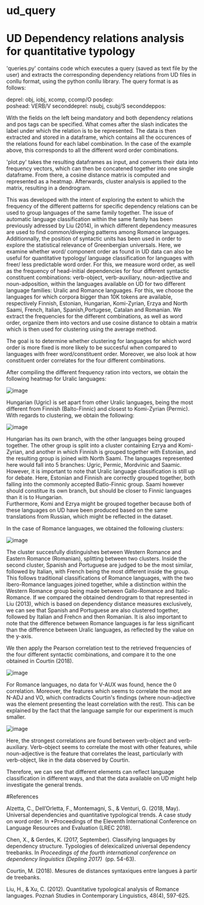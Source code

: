 # ud_query

# UD Dependency relations analysis for quantitative typology

'queries.py' contains code which executes a query (saved as text file by the user) and extracts the corresponding dependency relations from UD files in conllu format, using the python conllu library. 
The query format is as follows:

  deprel: obj, iobj, xcomp, ccomp/O
  posdep:   
  poshead: VERB/V
  seconddeprel: nsubj, csubj/S
  seconddeppos: 
  
With the fields on the left being mandatory and both dependency relations and pos tags can be specified. What comes after the slash indicates the label under which the relation is to be represented. 
The data is then extracted and stored in a dataframe, which contains all the occurences of the relations found for each label combination. In the case of the example above, this corresponds to all the different
word order combinations. 

'plot.py' takes the resulting dataframes as input, and converts their data into frequency vectors, which can then be concatened together into one single dataframe. From there, a cosine distance matrix is computed
and represented as a heatmap. Afterwards, cluster analysis is applied to the matrix, resulting in a dendrogram. 

This was developed with the intent of exploring the extent to which the frequency of the different patterns for specific dependency relations can be used to group languages of the same family together. The issue of automatic
language classification within the same family has been previously adressed by Liu (2014), in which different dependency measures are used to find common/diverging patterns among Romance languages. 
Additionnally, the position of syntactic units has been used in order to explore the statistical relevance of Greenbergian universals. Here, we examine whether word/ component order as found in UD data can
also be useful for quantitative typology/ language classification for languages with freer/ less predictable word order. For this, we measure word order, as well as the frequency of head-initial
dependencies for four different syntactic constituent combinations: verb-object, verb-auxiliary, noun-adjective and noun-adposition, within the languages available on UD for two different language
families: Uralic and Romance languages. For this, we choose the languages for which corpora bigger than 10K tokens are available, respectively Finnish, Estonian, Hungarian, Komi-Zyrian, Erzya and North Saami, French, Italian,
Spanish,Portugese, Catalan and Romanian. We extract the frequencies for the different combinations, as well as word order, organize them into vectors and use cosine distance to obtain a matrix which is then
used for clustering using the average method. 

The goal is to determine whether clustering for languages for which word order is more fixed is more likely to be succesful when compared to languages with freer word/constituent order. Moreover, we also look at how
constituent order correlates for the four different combinations. 

After compiling the different frequency ration into vectors, we obtain the following heatmap for Uralic languages:

![image](https://github.com/ilinkaa/ud_query/assets/92783469/d25bd6ce-bda6-4547-87d4-9bf8bd9980c8)



Hungarian (Ugric) is set apart from other Uralic languages, being the most different from Finnish (Balto-Finnic) and closest to Komi-Zyrian (Permic).
With regards to clustering, we obtain the following: 

![image](https://github.com/ilinkaa/ud_query/assets/92783469/7582b6a7-cdcc-4a37-9ae0-7a3c9b86c376)


Hungarian has its own branch, with the other languages being grouped together. The other group is split into a cluster containing Ezrya and Komi-Zyrian, and another in which Finnish is grouped together with Estonian, and the resulting group is joined with North Saami. The languages represented here would fall into 5 branches: Ugric, Permic, Mordvinic and Saamic. However, it is important to note that Uralic language 
classification is still up for debate. Here, Estonian and Finnish are correctly grouped together, both falling into the commonly accepted Batlo-Finnic group. Saami however should constitue its own branch, but should be closer to Finnic languages than it is to Hungarian.  
Furthermore, Komi and Ezrya might be grouped together because both of these languages on UD have been produced based on the same translations from Russian, which might be reflected in the dataset. 

In the case of Romance languages, we obtained the following clusters: 

![image](https://github.com/ilinkaa/ud_query/assets/92783469/a493a598-5a96-492b-bb43-1541ddbc45e8)

The cluster succesfully distinguishes between Western Romance and Eastern Romance (Romanian), splitting between two clusters. Inside the second cluster, Spanish and Portuguese are judged to be the most similar, followed by Italian,
with French being the most different inside the group. This follows traditional classifications of Romance languages, with the two Ibero-Romance languages joined together, while a distinction within the Western Romance group
being made between Gallo-Romance and Italic-Romance. If we compared the obtained dendrogram to that represented in Liu (2013), which is based on dependency distance measures exclusively, we can see that Spanish and Portuguese are also
clustered together, followed by Italian and Frehcn and then Romanian. 
It is also important to note that the difference between Romance languages is far less significant than the difference between Uralic languages, as reflected by the value on the y-axis. 

We then apply the Pearson correlation test to the retrieved frequencies of the four different syntactic combinations, and compare it to the one obtained in Courtin (2018). 

![image](https://github.com/ilinkaa/ud_query/assets/92783469/51a2fa68-1975-48af-ae7c-4e634028a792)


For Romance languages, no data for V-AUX was found, hence the 0 correlation. Moreover, the features which seems to correlate the most are N-ADJ and VO, which contradicts Courtin's findings (where noun-adjective was the element presenting the least correlation
with the rest). This can be explained by the fact that the language sample for our experiment is much smaller.

![image](https://github.com/ilinkaa/ud_query/assets/92783469/4e6df8e5-4644-4afa-9efe-79c7ad8379e0)

Here, the strongest correlations are found between verb-object and verb-auxiliary. Verb-object seems to correlate the most with other features, while noun-adjective is the feature that correlates the least, particularly with 
verb-object, like in the data observed by Courtin. 

Therefore, we can see that different elements can reflect language classification in different ways, and that the data available on UD might help investigate the general trends.

#References 

Alzetta, C., Dell’Orletta, F., Montemagni, S., & Venturi, G. (2018, May). Universal dependencies and quantitative typological trends. A case study on word order. In *Proceedings of the Eleventh International Conference on Language Resources and Evaluation (LREC 2018).


Chen, X., & Gerdes, K. (2017, September). Classifying languages by dependency structure. Typologies of delexicalized universal dependency treebanks. In *Proceedings of the fourth international conference on dependency linguistics (Depling 2017)*
 (pp. 54-63).

Courtin, M. (2018). Mesures de distances syntaxiques entre langues à partir de treebanks.

Liu, H., & Xu, C. (2012). Quantitative typological analysis of Romance languages. Poznań Studies in Contemporary Linguistics, 48(4), 597-625.





